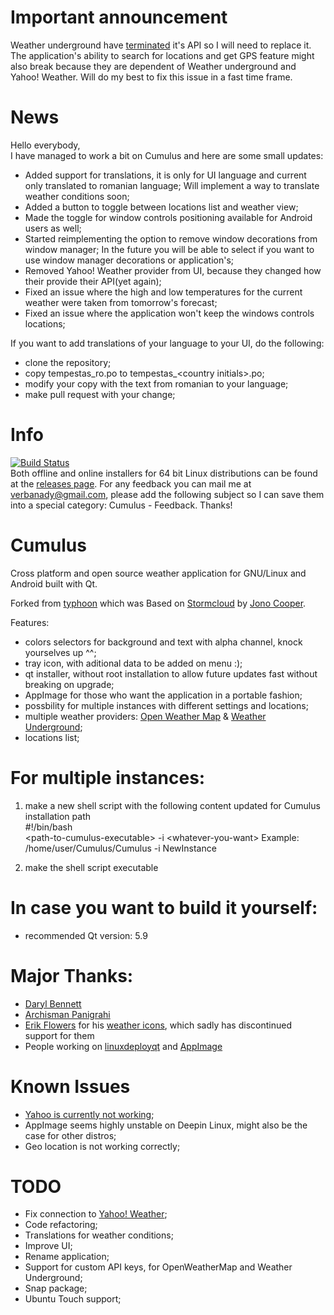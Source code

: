 # Important announcement
Weather underground have [terminated](https://apicommunity.wunderground.com/weatherapi/topics/end-of-service-for-the-weather-underground-api) it's API so I will need to replace it.
The application's ability to search for locations and get GPS feature might also break because they are dependent of Weather underground and Yahoo! Weather.
Will do my best to fix this issue in a fast time frame.

# News
Hello everybody,  
I have managed to work a bit on Cumulus and here are some small updates:
- Added support for translations, it is only for UI language and current only translated to romanian language; Will implement a way to translate weather conditions soon;
- Added a button to toggle between locations list and weather view;
- Made the toggle for window controls positioning available for Android users as well;
- Started reimplementing the option to remove window decorations from window manager; In the future you will be able to select if you want to use window manager decorations or application's;
- Removed Yahoo! Weather provider from UI, because they changed how their provide their API(yet again);
- Fixed an issue where the high and low temperatures for the current weather were taken from tomorrow's forecast;
- Fixed an issue where the application won't keep the windows controls locations;

If you want to add translations of your language to your UI, do the following:
- clone the repository;
- copy tempestas_ro.po to tempestas_\<country initials\>.po;
- modify your copy with the text from romanian to your language;
- make pull request with your change;

# Info  
[![Build Status](https://travis-ci.org/vadrian89/cumulus-qt.svg?branch=master)](https://travis-ci.org/vadrian89/cumulus-qt)   
Both offline and online installers for 64 bit Linux distributions can be found at the [releases page](https://github.com/vadrian89/cumulus-qt/releases).
For any feedback you can mail me at verbanady@gmail.com, please add the following subject so I can save them into a special category: Cumulus - Feedback.
Thanks!

# Cumulus
Cross platform and open source weather application for GNU/Linux and Android built with Qt.

Forked from [typhoon](https://github.com/apandada1/typhoon) which was
Based on [Stormcloud](https://github.com/consindo/stormcloud/) by [Jono Cooper](https://twitter.com/consindo).

Features:
- colors selectors for background and text with alpha channel, knock yourselves up ^^;
- tray icon, with aditional data to be added on menu :);
- qt installer, without root installation to allow future updates fast without breaking on upgrade;
- AppImage for those who want the application in a portable fashion;
- possbility for multiple instances with different settings and locations;
- multiple weather providers: [Open Weather Map](http://openweathermap.org/) & [Weather Underground](https://www.wunderground.com/?apiref=697599e3b1e7adec);
- locations list;

# For multiple instances:

1. make a new shell script with the following content updated for Cumulus installation path  
#!/bin/bash  
\<path-to-cumulus-executable> -i \<whatever-you-want>
Example: /home/user/Cumulus/Cumulus -i NewInstance

2. make the shell script executable

# In case you want to build it yourself:

- recommended Qt version: 5.9  

# Major Thanks:
- [Daryl Bennett](https://github.com/kd8bny)
- [Archisman Panigrahi](https://github.com/apandada1)
- [Erik Flowers](https://github.com/erikflowers) for his [weather icons](https://github.com/erikflowers/weather-icons),
which sadly has discontinued support for them  
- People working on [linuxdeployqt](https://github.com/probonopd/linuxdeployqt) and [AppImage](https://github.com/AppImage)    

# Known Issues
- [Yahoo is currently not working](https://github.com/vadrian89/cumulus-qt/issues/40);
- AppImage seems highly unstable on Deepin Linux, might also be the case for other distros;
- Geo location is not working correctly;

# TODO
- Fix connection to [Yahoo! Weather](http://weather.yahoo.com);
- Code refactoring;
- Translations for weather conditions;
- Improve UI;
- Rename application;
- Support for custom API keys, for OpenWeatherMap and Weather Underground;
- Snap package;
- Ubuntu Touch support;
